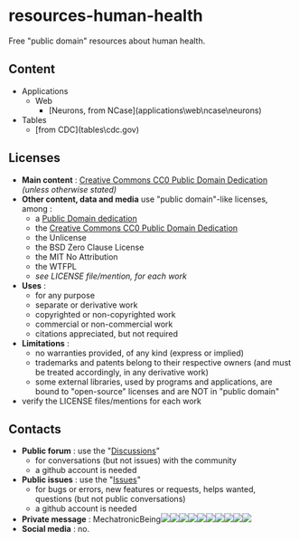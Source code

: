 # resources-human-health
Free "public domain" resources about human health.

## Content
- Applications
  - Web 
    - [Neurons, from NCase](applications\web\ncase\neurons\)
- Tables
  - [from CDC](tables\cdc.gov\)

## Licenses
- **Main content** : [Creative Commons CC0 Public Domain Dedication](LICENSE) *(unless otherwise stated)*
- **Other content, data and media** use "public domain"-like licenses, among :
  - a [Public Domain dedication](licensing/public_domain.md)
  - the [Creative Commons CC0 Public Domain Dedication](LICENSE)
  - the Unlicense
  - the BSD Zero Clause License
  - the MIT No Attribution
  - the WTFPL
  - *see LICENSE file/mention, for each work*
- **Uses** : 
  - for any purpose
  - separate or derivative work
  - copyrighted or non-copyrighted work
  - commercial or non-commercial work
  - citations appreciated, but not required
- **Limitations** :
  - no warranties provided, of any kind (express or implied)
  - trademarks and patents belong to their respective owners (and must be treated accordingly, in any derivative work)
  - some external libraries, used by programs and applications, are bound to "open-source" licenses and are NOT in "public domain"
- verify the LICENSE files/mentions for each work

## Contacts
- **Public forum** : use the "[Discussions](https://github.com/MechatronicBeing/MechatronicBeing.github.io/discussions)"
  - for conversations (but not issues) with the community 
  - a github account is needed
- **Public issues** : use the "[Issues](https://github.com/MechatronicBeing/MechatronicBeing.github.io/issues)"
  - for bugs or errors, new features or requests, helps wanted, questions (but not public conversations)
  - a github account is needed
- **Private message** : MechatronicBeing![](https://raw.githubusercontent.com/MechatronicBeing/MechatronicBeing.github.io/main/images/symbols/other/atsign.png)![](https://raw.githubusercontent.com/MechatronicBeing/MechatronicBeing.github.io/main/images/symbols/bf/g.png)![](https://raw.githubusercontent.com/MechatronicBeing/MechatronicBeing.github.io/main/images/symbols/bf/m.png)![](https://raw.githubusercontent.com/MechatronicBeing/MechatronicBeing.github.io/main/images/symbols/bf/a.png)![](https://raw.githubusercontent.com/MechatronicBeing/MechatronicBeing.github.io/main/images/symbols/bf/i.png)![](https://raw.githubusercontent.com/MechatronicBeing/MechatronicBeing.github.io/main/images/symbols/bf/l.png)![](https://raw.githubusercontent.com/MechatronicBeing/MechatronicBeing.github.io/main/images/symbols/other/centerdot.png)![](https://raw.githubusercontent.com/MechatronicBeing/MechatronicBeing.github.io/main/images/symbols/bf/c.png)![](https://raw.githubusercontent.com/MechatronicBeing/MechatronicBeing.github.io/main/images/symbols/bf/o.png)![](https://raw.githubusercontent.com/MechatronicBeing/MechatronicBeing.github.io/main/images/symbols/bf/m.png)
- **Social media** : no. 
